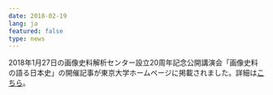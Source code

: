 ```yaml
---
date: 2018-02-19
lang: ja
featured: false
type: news
---
```

2018年1月27日の画像史料解析センター設立20周年記念公開講演会「画像史料の語る日本史」の開催記事が東京大学ホームページに掲載されました。詳細は<a href="http://www.u-tokyo.ac.jp/ja/news/topics/topics_z0206_00027.html" target="_blank">こちら</a>。
